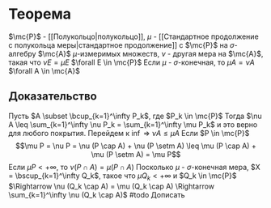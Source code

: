 # Теорема
$\mc{P}$ - [[Полукольцо|полукольцо]], $\mu$ - [[Стандартное продолжение с полукольца меры|стандартное продолжение]] с $\mc{P}$ на $\sigma$-алгебру $\mc{A}$ $\mu$-измеримых множеств, $\nu$ - другая мера на $\mc{A}$, такая что $\nu E= \mu E$ $\forall E \in \mc{P}$
Если $\mu$ - $\sigma$-конечная, то $\mu A = \nu A$ $\forall A \in \mc{A}$ 
## Доказательство
Пусть $A \subset \bcup_{k=1}^\infty P_k$, где $P_k \in \mc{P}$
Тогда $\nu A \leq \sum_{k=1}^\infty \nu P_k = \sum_{k=1}^\infty \mu P_k$ и это верно для любого покрытия. Перейдем к $\inf$ $\Rightarrow$ $\nu A \leq \mu A$ 
Если $P \in \mc{P}$ $$\mu P = \nu P = \nu (P \cap A) + \nu (P \setm A) \leq \mu (P \cap A) + \mu (P \setm A) = \mu P$$
Если $\mu P < +\infty$, то $\nu (P \cap A) = \mu (P \cap A)$ 
Посколько $\mu$ - $\sigma$-конечная мера, $X = \bscup_{k=1}^\infty Q_k$, такое что $\mu Q_k < +\infty$ и $Q_k \in \mc{P}$ $\Rightarrow \nu (Q_k \cap A) = \mu (Q_k \cap A) \Rightarrow \sum_{k=1}^\infty \nu (Q_k \cap A)$ #todo Дописать 